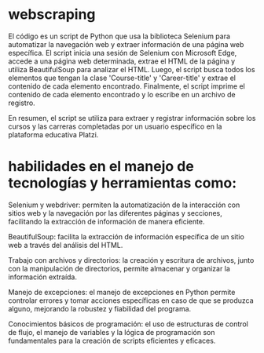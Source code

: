 # webscraping
 
El código es un script de Python que usa la biblioteca Selenium para automatizar la navegación web y extraer información de una página web específica. El script inicia una sesión de Selenium con Microsoft Edge, accede a una página web determinada, extrae el HTML de la página y utiliza BeautifulSoup para analizar el HTML. Luego, el script busca todos los elementos que tengan la clase 'Course-title' y 'Career-title' y extrae el contenido de cada elemento encontrado. Finalmente, el script imprime el contenido de cada elemento encontrado y lo escribe en un archivo de registro.

En resumen, el script se utiliza para extraer y registrar información sobre los cursos y las carreras completadas por un usuario específico en la plataforma educativa Platzi.


# habilidades en el manejo de tecnologías y herramientas como:

Selenium y webdriver: permiten la automatización de la interacción con sitios web y la navegación por las diferentes páginas y secciones, facilitando la extracción de información de manera eficiente.

BeautifulSoup: facilita la extracción de información específica de un sitio web a través del análisis del HTML.

Trabajo con archivos y directorios: la creación y escritura de archivos, junto con la manipulación de directorios, permite almacenar y organizar la información extraída.

Manejo de excepciones: el manejo de excepciones en Python permite controlar errores y tomar acciones específicas en caso de que se produzca alguno, mejorando la robustez y fiabilidad del programa.

Conocimientos básicos de programación: el uso de estructuras de control de flujo, el manejo de variables y la lógica de programación son fundamentales para la creación de scripts eficientes y eficaces.
